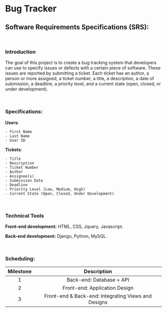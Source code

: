 # Bug Tracker

## Software Requirements Specifications (SRS):

<br>

### Introduction
The goal of this project is to create a bug tracking system that developers can use to specify issues or defects with a certain piece of software. These issues are reported by submitting a ticket. Each ticket has an author, a person or more assigned, a ticket number, a title, a description, a date of submission, a deadline, a priority level, and a current state (open, closed, or under development).

<br>

### Specifications:
**Users**:

    - First Name
    - Last Name
    - User ID

**Tickets**:

    - Title
    - Description
    - Ticket Number
    - Author
    - Assignee(s)
    - Submission Date
    - Deadline
    - Priority Level (Low, Medium, High)
    - Current State (Open, Closed, Under Development)

<br>

### Technical Tools
**Front-end development:** HTML, CSS, Jquery, Javascript.

**Back-end development:** Django, Python, MySQL.

<br>

### Scheduling:

| **Milestone** |                   **Description**                   |
|:-------------:|:---------------------------------------------------:|
|       1       | Back-end: Database + API                            |
|       2       | Front-end: Application Design                       |
|       3       | Front-end & Back-end: Integrating Views and Designs |
